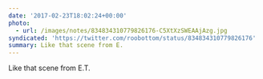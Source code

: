 ```yaml
---
date: '2017-02-23T18:02:24+00:00'
photo:
  - url: /images/notes/834834310779826176-C5XtXzSWEAAjAzg.jpg
syndicated: 'https://twitter.com/roobottom/status/834834310779826176'
summary: Like that scene from E.
---
```

Like that scene from E.T. 
